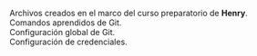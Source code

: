 Archivos creados en el marco del curso preparatorio de **Henry**.  
Comandos aprendidos de Git.  
Configuración global de Git.  
Configuración de credenciales.
